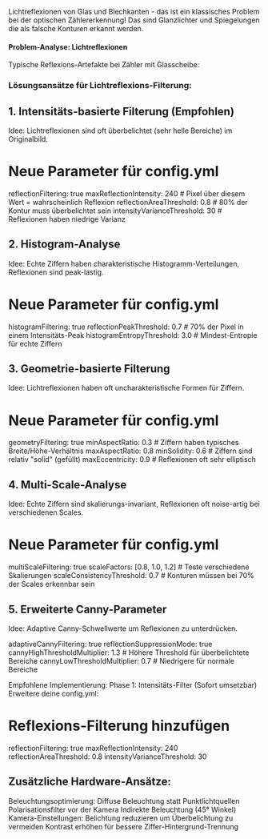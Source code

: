 Lichtreflexionen von Glas und Blechkanten - das ist ein klassisches Problem bei der optischen Zählererkennung! 
Das sind Glanzlichter und Spiegelungen die als falsche Konturen erkannt werden.

#### Problem-Analyse: Lichtreflexionen
Typische Reflexions-Artefakte bei Zähler mit Glasscheibe:
 
### Lösungsansätze für Lichtreflexions-Filterung:
## 1. Intensitäts-basierte Filterung (Empfohlen)
Idee: Lichtreflexionen sind oft überbelichtet (sehr helle Bereiche) im Originalbild.
# Neue Parameter für config.yml
reflectionFiltering: true
maxReflectionIntensity: 240 # Pixel über diesem Wert = wahrscheinlich Reflexion
reflectionAreaThreshold: 0.8 # 80% der Kontur muss überbelichtet sein
intensityVarianceThreshold: 30 # Reflexionen haben niedrige Varianz

## 2. Histogram-Analyse
Idee: Echte Ziffern haben charakteristische Histogramm-Verteilungen, Reflexionen sind peak-lastig.
# Neue Parameter für config.yml
histogramFiltering: true
reflectionPeakThreshold: 0.7 # 70% der Pixel in einem Intensitäts-Peak
histogramEntropyThreshold: 3.0 # Mindest-Entropie für echte Ziffern
 
## 3. Geometrie-basierte Filterung
Idee: Lichtreflexionen haben oft uncharakteristische Formen für Ziffern.
# Neue Parameter für config.yml
geometryFiltering: true
minAspectRatio: 0.3 # Ziffern haben typisches Breite/Höhe-Verhältnis
maxAspectRatio: 0.8
minSolidity: 0.6 # Ziffern sind relativ "solid" (gefüllt)
maxEccentricity: 0.9 # Reflexionen oft sehr elliptisch
 
## 4. Multi-Scale-Analyse
Idee: Echte Ziffern sind skalierungs-invariant, Reflexionen oft noise-artig bei verschiedenen Scales.
# Neue Parameter für config.yml
multiScaleFiltering: true
scaleFactors: [0.8, 1.0, 1.2] # Teste verschiedene Skalierungen
scaleConsistencyThreshold: 0.7 # Konturen müssen bei 70% der Scales erkennbar sein

## 5. Erweiterte Canny-Parameter
Idee: Adaptive Canny-Schwellwerte um Reflexionen zu unterdrücken.
 
adaptiveCannyFiltering: true
reflectionSuppressionMode: true
cannyHighThresholdMultiplier: 1.3 # Höhere Threshold für überbelichtete Bereiche
cannyLowThresholdMultiplier: 0.7 # Niedrigere für normale Bereiche

Empfohlene Implementierung:
Phase 1: Intensitäts-Filter (Sofort umsetzbar)
Erweitere deine config.yml:

# Reflexions-Filterung hinzufügen
reflectionFiltering: true
maxReflectionIntensity: 240
reflectionAreaThreshold: 0.8
intensityVarianceThreshold: 30

## Zusätzliche Hardware-Ansätze:
Beleuchtungsoptimierung:
Diffuse Beleuchtung statt Punktlichtquellen
Polarisationsfilter vor der Kamera
Indirekte Beleuchtung (45° Winkel)
Kamera-Einstellungen:
Belichtung reduzieren um Überbelichtung zu vermeiden
Kontrast erhöhen für bessere Ziffer-Hintergrund-Trennung